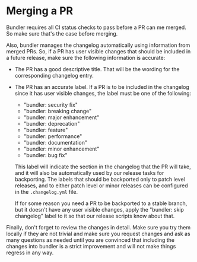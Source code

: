 # Merging a PR

Bundler requires all CI status checks to pass before a PR can me merged. So make
sure that's the case before merging.

Also, bundler manages the changelog automatically using information from merged
PRs. So, if a PR has user visible changes that should be included in a future
release, make sure the following information is accurate:

* The PR has a good descriptive title. That will be the wording for the
  corresponding changelog entry.

* The PR has an accurate label. If a PR is to be included in the changelog since
  it has user visible changes, the label must be one of the following:

  * "bundler: security fix"
  * "bundler: breaking change"
  * "bundler: major enhancement"
  * "bundler: deprecation"
  * "bundler: feature"
  * "bundler: performance"
  * "bundler: documentation"
  * "bundler: minor enhancement"
  * "bundler: bug fix"

  This label will indicate the section in the changelog that the PR will take,
  and it will also be automatically used by our release tasks for backporting.
  The labels that should be backported only to patch level releases, and to
  either patch level or minor releases can be configured in the `.changelog.yml`
  file.

  If for some reason you need a PR to be backported to a stable branch, but it
  doesn't have any user visible changes, apply the "bundler: skip changelog"
  label to it so that our release scripts know about that.

Finally, don't forget to review the changes in detail. Make sure you try them
locally if they are not trivial and make sure you request changes and ask as
many questions as needed until you are convinced that including the changes into
bundler is a strict improvement and will not make things regress in any way.
